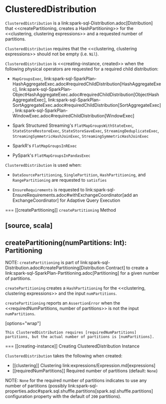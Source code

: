 # ClusteredDistribution

`ClusteredDistribution` is a link:spark-sql-Distribution.adoc[Distribution] that <<createPartitioning, creates a HashPartitioning>> for the <<clustering, clustering expressions>> and a requested number of partitions.

`ClusteredDistribution` requires that the <<clustering, clustering expressions>> should not be empty (i.e. `Nil`).

`ClusteredDistribution` is <<creating-instance, created>> when the following physical operators are requested for a required child distribution:

* `MapGroupsExec`, link:spark-sql-SparkPlan-HashAggregateExec.adoc#requiredChildDistribution[HashAggregateExec], link:spark-sql-SparkPlan-ObjectHashAggregateExec.adoc#requiredChildDistribution[ObjectHashAggregateExec], link:spark-sql-SparkPlan-SortAggregateExec.adoc#requiredChildDistribution[SortAggregateExec], link:spark-sql-SparkPlan-WindowExec.adoc#requiredChildDistribution[WindowExec]

* Spark Structured Streaming's `FlatMapGroupsWithStateExec`, `StateStoreRestoreExec`, `StateStoreSaveExec`, `StreamingDeduplicateExec`, `StreamingSymmetricHashJoinExec`, `StreamingSymmetricHashJoinExec`

* SparkR's `FlatMapGroupsInRExec`

* PySpark's `FlatMapGroupsInPandasExec`

`ClusteredDistribution` is used when:

* `DataSourcePartitioning`, `SinglePartition`, `HashPartitioning`, and `RangePartitioning` are requested to `satisfies`

* `EnsureRequirements` is requested to link:spark-sql-EnsureRequirements.adoc#withExchangeCoordinator[add an ExchangeCoordinator] for Adaptive Query Execution

=== [[createPartitioning]] `createPartitioning` Method

[source, scala]
----
createPartitioning(numPartitions: Int): Partitioning
----

NOTE: `createPartitioning` is part of link:spark-sql-Distribution.adoc#createPartitioning[Distribution Contract] to create a link:spark-sql-SparkPlan-Partitioning.adoc[Partitioning] for a given number of partitions.

`createPartitioning` creates a `HashPartitioning` for the <<clustering, clustering expressions>> and the input `numPartitions`.

`createPartitioning` reports an `AssertionError` when the <<requiredNumPartitions, number of partitions>> is not the input `numPartitions`.

[options="wrap"]
```
This ClusteredDistribution requires [requiredNumPartitions] partitions, but the actual number of partitions is [numPartitions].
```

=== [[creating-instance]] Creating ClusteredDistribution Instance

`ClusteredDistribution` takes the following when created:

* [[clustering]] Clustering link:expressions/Expression.md[expressions]
* [[requiredNumPartitions]] Required number of partitions (default: `None`)

NOTE: `None` for the required number of partitions indicates to use any number of partitions (possibly link:spark-sql-properties.adoc#spark.sql.shuffle.partitions[spark.sql.shuffle.partitions] configuration property with the default of `200` partitions).
